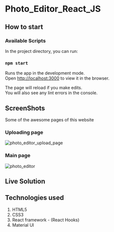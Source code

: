 # Photo_Editor_React_JS

## How to start 

### Available Scripts

In the project directory, you can run:

### `npm start`

Runs the app in the development mode.\
Open [http://localhost:3000](http://localhost:3000) to view it in the browser.

The page will reload if you make edits.\
You will also see any lint errors in the console.

## ScreenShots
Some of the awesome pages of this website
### Uploading page
![photo_editor_upload_page](https://user-images.githubusercontent.com/48177682/141680911-9d105958-8325-42ef-bf21-ce52a712b151.jpg)


### Main page
![photo_editor](https://user-images.githubusercontent.com/48177682/141680916-696e0702-55fb-4f73-a525-db98d70a350a.png)

## Live Solution


## Technologies used
 1. HTML5
 2. CSS3
 3. React framework - (React Hooks)
 4. Material UI
